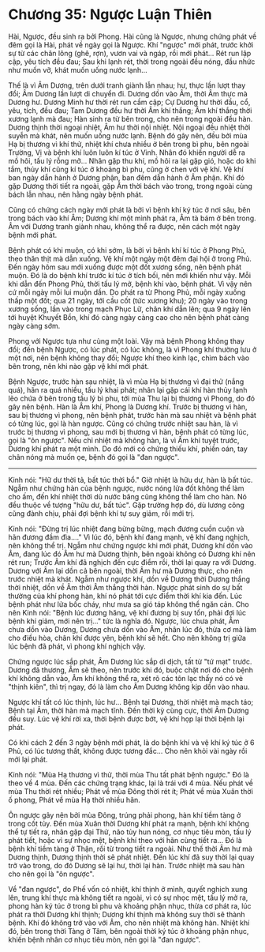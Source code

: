 # Chương 35: Ngược Luận Thiên

Hài, Ngược, đều sinh ra bởi Phong. Hài cũng là Ngược, nhưng chứng phát về đêm
gọi là Hài, phát về ngày gọi là Ngược. Khí "ngược" mới phát, trước khởi sự từ các
chân lông (ghê, rợn), vươn vai và ngáp, rồi mới phát... Rét run lập cập, yêu tích
đều đau; Sau khi lạnh rét, thời trong ngoài đều nóng, đầu nhức như muốn vỡ, khát
muốn uống nước lạnh...

Thế là vì Âm Dương, trên dưới tranh giành lẫn nhau; hư, thực lần lượt thay đổi;
Âm Dương lần lượt di chuyển đi. Dương dồn vào Âm, thời Âm thực mà Dương hư. Dương
Minh hư thời rét run cầm cập; Cự Dương hư thời đầu, cổ, yêu, tích, đều đau; Tam
Dương đều hư thời Âm khí thắng; Âm khí thắng thời xương lạnh mà đau; Hàn sinh ra
từ bên trong, cho nên trong ngoài đều hàn. Dương thịnh thời ngoại nhiệt, Âm hư
thời nội nhiệt. Nội ngoại đều nhiệt thời suyễn mà khát, nên muốn uống nước lạnh.
Bệnh đó gây nên, đều bởi mùa Hạ bị thương vì khí thử, nhiệt khí chưa nhiều ở bên
trong bì phu, bên ngoài Trường, Vị và bệnh khí luôn luôn kí túc ở Vinh. Nhân đó
khiến người dễ ra mồ hôi, tấu lý rỗng mở... Nhân gặp thu khí, mồ hôi ra lại gặp
gió, hoặc do khi tắm, thủy khí cũng kí túc ở khoảng bì phu, cũng ở chen với vệ
khí. Vệ khí ban ngày dẫn hành ở Dương phận, ban đêm dẫn hành ở Âm phận. Khí đó
gặp Dương thời tiết ra ngoài, gặp Âm thời bách vào trong, trong ngoài cùng bách
lẫn nhau, nên hằng ngày bệnh phát.

Cũng có chứng cách ngày mới phát là bởi vì bệnh khí ký túc ở nơi sâu, bên trong
bách vào khí Âm; Dương khí một mình phát ra, Âm tà bám ở bên trong. Âm với Dương
tranh giành nhau, không thể ra được, nên cách một ngày bệnh mới phát.

Bệnh phát có khi muộn, có khi sớm, là bởi vì bệnh khí kí túc ở Phong Phủ, theo
thăn thịt mà dẫn xuống. Vệ khí một ngày một đêm đại hội ở trong Phủ. Đến ngày hôm
sau mới xuống được một đốt xương sống, nên bệnh phát muộn. Đó là do bệnh khí
trước kí túc ở tích bối, nên mới khiến như vậy. Mỗi khi dẫn đến Phong Phủ, thời
tấu lý mở, bệnh khí vào, bệnh phát. Vì vậy nên cứ mỗi ngày mỗi lui muộn dần. Do
phát ra từ Phong Phủ, mỗi ngày xuống thấp một đốt; qua 21 ngày, tới cầu cốt (tức
xương khu); 20 ngày vào trong xương sống, lần vào trong mạch Phục Lữ, chân khí
dẫn lên; qua 9 ngày lên tới huyệt Khuyết Bồn, khí đó càng ngày càng cao cho nên
bệnh phát càng ngày càng sớm.

Phong với Ngược tựa như cùng một loài. Vậy mà bệnh Phong không thay đổi; đến bệnh
Ngược, có lúc phát, có lúc không, là vì Phong khí thường lưu ở một nơi, nên bệnh
không thay đổi; Ngược khí theo kinh lạc, chìm bách vào bên trong, nên khi nào gặp
vệ khí mới phát.

Bệnh Ngược, trước hàn sau nhiệt, là vì mùa Hạ bị thương vì đại thử (nắng quá),
hãn ra quá nhiều, tấu lý khai phát; nhân lại gặp cái khí hàn thủy lạnh lẽo chứa
ở bên trong tấu lý bì phu, tới mùa Thu lại bị thương vì Phong, do đó gây nên
bệnh. Hàn là Âm khí, Phong là Dương khí. Trước bị thương vì hàn, sau bị thương vì
phong, nên bệnh phát, trước hàn mà sau nhiệt và bệnh phát có từng lúc, gọi là hàn
ngược. Cũng có chứng trước nhiệt sau hàn, là vì trước bị thương vì phong, sau mới
bị thương vì hàn, bệnh phát có từng lúc, gọi là "ôn ngược". Nếu chỉ nhiệt mà
không hàn, là vì Âm khí tuyệt trước, Dương khí phát ra một mình. Do đó mới có
chứng thiếu khí, phiền oán, tay chân nóng mà muốn ọe, bệnh đó gọi là "đan ngược".

***

Kinh nói: "Hữ dư thời tả, bất túc thời bổ." Giờ nhiệt là hữu dư, hàn là bất túc.
Ngẫm như chứng hàn của bệnh ngược, nước nóng lửa đốt không thể làm cho ấm, đến
khí nhiệt thời dù nước băng cũng không thể làm cho hàn. Nó đều thuộc về tượng
"hữu dư, bất túc". Gặp trường hợp đó, dù lương công cũng đành chịu, phải đợi bệnh
khí tự suy giảm, rồi mới trị.

Kinh nói: "Đừng trị lúc nhiệt đang bừng bừng, mạch đương cuồn cuộn và hãn đương
đầm đìa...." Vì lúc đó, bệnh khí đang mạnh, vệ khí đang nghịch, nên không thể
trị. Ngẫm như chứng ngược khi mới phát, Dương khí dồn vào Âm, đang lúc đó Âm hư
mà Dương thịnh, bên ngoài không có Dương khí nên rét run; Trước Âm khí đã nghịch
đến cực điểm rồi, thời lại quay ra với Dương. Dương với Âm lại dồn cả bên ngoài,
thời Âm hư mà Dương thực, cho nên trước nhiệt mà khát. Ngẫm như ngược khí, dồn về
Dương thời Dương thắng thời nhiệt, dồn về Âm thời Âm thắng thời hàn. Ngược phát
sinh do sự bất thường của khí phong hàn, khí nó phát tới cực điểm thời khí kia
đến. Lúc bệnh phát như lửa bốc cháy, như mưa sa gió táp không thể ngăn cản. Cho
nên Kinh nói: "Bệnh lúc đương hăng, vệ khí đương bị suy tổn, phải đợi lúc bệnh
khí giảm, mới nên trị..." tức là nghĩa đó. Ngược, lúc chưa phát, Âm chưa dồn vào
Dương, Dương chưa dồn vào Âm, nhân lúc đó, thừa cơ mà làm cho điều hòa, chân khí
được yên, bệnh khí sẽ hết. Cho nên không trị giữa lúc bệnh đã phát, vì phong khí
nghịch vậy.

Chứng ngược lúc sắp phát, Âm Dương lúc sắp di dịch, tất từ "tứ mạt" trước. Dương
đã thương, Âm sẽ theo, nên trước khi đó, buộc chặt nơi đó cho bệnh khí không dẫn
vào, Âm khí không thể ra, xét rõ các tôn lạc thấy nó có vẻ "thịnh kiên", thì trị
ngay, đó là làm cho Âm Dương không kịp dồn vào nhau.

Ngược khí tất có lúc thịnh, lúc hư... Bệnh tại Dương, thời nhiệt mà mạch táo;
Bệnh tại Âm, thời hàn mà mạch tĩnh. Đến thời kỳ cùng cực, thời Âm Dương đều suy.
Lúc vệ khí rời xa, thời bệnh được bớt, vệ khí họp lại thời bệnh lại phát.

Có khi cách 2 đến 3 ngày bệnh mới phát, là do bệnh khí và vệ khí ký túc ở 6 Phủ,
có lúc tương thất, không được tương đắc... Cho nên khỏi vài ngày rồi mới lại
phát.

Kinh nói: "Mùa Hạ thương vì thử, thời mùa Thu tất phát bệnh ngược." Đó là theo về
4 mùa. Đến các chứng trạng khác, lại là trái với 4 mùa. Nếu phát về mùa Thu thời
rét nhiều; Phát về mùa Đông thời rét ít; Phát về mùa Xuân thời ố phong, Phát về
mùa Hạ thời nhiều hãn.

Ôn ngược gây nên bởi mùa Đông, trúng phải phong, hàn khí tiềm tàng ở trong cốt
tủy. Đến mùa Xuân thời Dương khí phát ra mạnh, bệnh khí không thể tự tiết ra,
nhân gặp đại Thử, não tủy hun nóng, cơ nhục tiêu mòn, tấu lý phát tiết, hoặc vì
sự nhọc mệt, bệnh khí theo với hãn cùng tiết ra... Đó là bệnh khí tiềm tàng ở
Thận, rồi từ trong tiết ra ngoài. Như thế thời Âm hư mà Dương thịnh, Dương thịnh
thời sẽ phát nhiệt. Đến lúc khí đã suy thời lại quay trở vào trong, do đó Dương
sẽ lại hư, thời lại hàn. Trước nhiệt mà sau hàn cho nên gọi là "ôn ngược".

Về "đan ngược", do Phế vốn có nhiệt, khí thịnh ở mình, quyết nghịch xung lên,
trung khí thực mà không tiết ra ngoài, vì có sự nhọc mệt, tấu lý mở ra, phong hàn
ký túc ở trong bì phu và khoảng phận nhục, thừa cơ phát ra, lúc phát ra thời
Dương khí thịnh; Dương khí thịnh mà không suy thời sẽ thành bệnh. Khí đó không
trở vào với Âm, cho nên nhiệt mà không hàn. Nhiệt khí đó, bên trong thời Tàng ở
Tâm, bên ngoài thời ký túc ở khoảng phận nhục, khiến bệnh nhân cơ nhục tiêu mòn,
nên gọi là "đan ngược".
